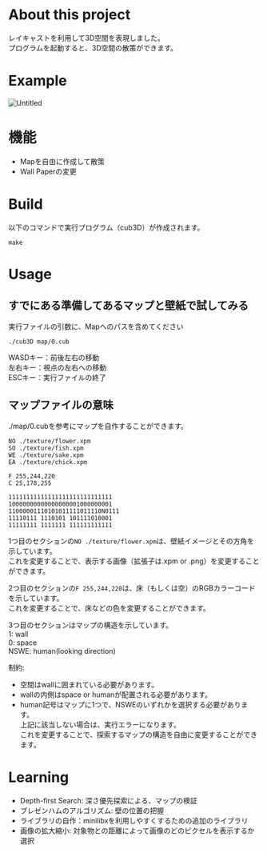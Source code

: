 # About this project
レイキャストを利用して3D空間を表現しました。  
プログラムを起動すると、3D空間の散策ができます。  

# Example
![Untitled](https://github.com/user-attachments/assets/137971a5-dbfc-4873-a754-f9226e3e2dd6)
  

# 機能
- Mapを自由に作成して散策
- Wall Paperの変更  

# Build
以下のコマンドで実行プログラム（cub3D）が作成されます。  
```
make
```

# Usage
## すでにある準備してあるマップと壁紙で試してみる
実行ファイルの引数に、Mapへのパスを含めてください
```example
./cub3D map/0.cub
```
WASDキー：前後左右の移動  
左右キー：視点の左右への移動  
ESCキー：実行ファイルの終了  

## マップファイルの意味
./map/0.cubを参考にマップを自作することができます。   
```
NO ./texture/flower.xpm  
SO ./texture/fish.xpm  
WE ./texture/sake.xpm  
EA ./texture/chick.xpm

F 255,244,220
C 25,178,255

11111111111111111111111111111
10000000000000000001000000001
11000001110101011111011110N0111
11110111 1110101 101111010001
11111111 1111111 111111111111
```
1つ目のセクションの``NO ./texture/flower.xpm``は、壁紙イメージとその方角を示しています。  
これを変更することで、表示する画像（拡張子は.xpm or .png）を変更することができます。  

2つ目のセクションの``F 255,244,220``は、床（もしくは空）のRGBカラーコードを示しています。  
これを変更することで、床などの色を変更することができます。  

3つ目のセクションはマップの構造を示しています。  
1: wall  
0: space  
NSWE: human(looking direction)  
  
制約:  
- 空間はwallに囲まれている必要があります。  
- wallの内側はspace or humanが配置される必要があります。  
- human記号はマップに1つで、NSWEのいずれかを選択する必要があります。  
上記に該当しない場合は、実行エラーになります。  
これを変更することで、探索するマップの構造を自由に変更することができます。  

# Learning
- Depth-first Search: 深さ優先探索による、マップの検証
- ブレゼンハムのアルゴリズム: 壁の位置の把握
- ライブラリの自作：minilibxを利用しやすくするための追加のライブラリ
- 画像の拡大縮小: 対象物との距離によって画像のどのピクセルを表示するか選択

